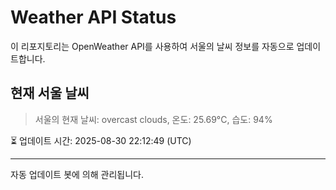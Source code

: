 
# Weather API Status

이 리포지토리는 OpenWeather API를 사용하여 서울의 날씨 정보를 자동으로 업데이트합니다.

## 현재 서울 날씨
> 서울의 현재 날씨: overcast clouds, 온도: 25.69°C, 습도: 94%

⏳ 업데이트 시간: 2025-08-30 22:12:49 (UTC)

---
자동 업데이트 봇에 의해 관리됩니다.
